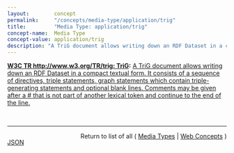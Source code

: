 ```yaml
---
layout:        concept
permalink:     "/concepts/media-type/application/trig"
title:         "Media Type: application/trig"
concept-name:  Media Type
concept-value: application/trig
description: "A TriG document allows writing down an RDF Dataset in a compact textual form. It consists of a sequence of directives, triple statements, graph statements which contain triple-generating statements and optional blank lines. Comments may be given after a # that is not part of another lexical token and continue to the end of the line."
---
```


**[W3C TR http://www.w3.org/TR/trig: TriG](/specs/W3C/TR/trig "The Resource Description Framework (RDF) is a general-purpose language for representing information in the Web. This document defines a textual syntax for RDF called TriG that allows an RDF dataset to be completely written in a compact and natural text form, with abbreviations for common usage patterns and datatypes. TriG is an extension of the Turtle [turtle] format."):** [A TriG document allows writing down an RDF Dataset in a compact textual form. It consists of a sequence of directives, triple statements, graph statements which contain triple-generating statements and optional blank lines. Comments may be given after a # that is not part of another lexical token and continue to the end of the line.](http://www.w3.org/TR/trig/#sec-trig-intro "Read documentation for Media Type &#34;application/trig&#34;")

<br/>
<hr/>

<p style="float : left"><a href="./application/trig.json" title="JSON representing this particular Web Concept value">JSON</a></p>
<p style="text-align: right">Return to list of all ( <a href="../media-type/">Media Types</a> | <a href="../">Web Concepts</a> )</p>
